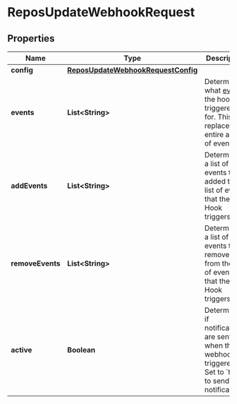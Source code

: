 

# ReposUpdateWebhookRequest


## Properties

| Name | Type | Description | Notes |
|------------ | ------------- | ------------- | -------------|
|**config** | [**ReposUpdateWebhookRequestConfig**](ReposUpdateWebhookRequestConfig.md) |  |  [optional] |
|**events** | **List&lt;String&gt;** | Determines what [events](https://docs.github.com/webhooks/event-payloads) the hook is triggered for. This replaces the entire array of events. |  [optional] |
|**addEvents** | **List&lt;String&gt;** | Determines a list of events to be added to the list of events that the Hook triggers for. |  [optional] |
|**removeEvents** | **List&lt;String&gt;** | Determines a list of events to be removed from the list of events that the Hook triggers for. |  [optional] |
|**active** | **Boolean** | Determines if notifications are sent when the webhook is triggered. Set to &#x60;true&#x60; to send notifications. |  [optional] |



